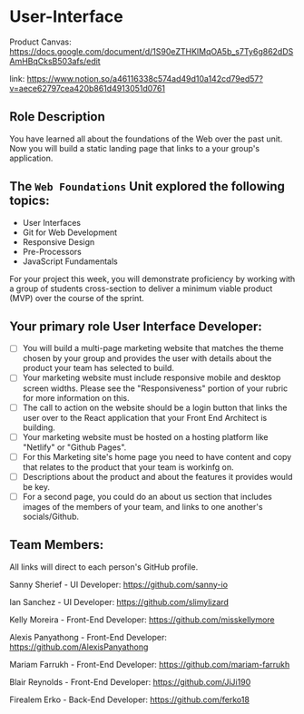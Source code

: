 # User-Interface

Product Canvas: https://docs.google.com/document/d/1S90eZTHKlMqOA5b_s7Ty6g862dDSAmHBqCksB503afs/edit

link: https://www.notion.so/a46116338c574ad49d10a142cd79ed57?v=aece62797cea420b861d4913051d0761

## **Role Description**

You have learned all about the foundations of the Web over the past unit. Now you will build a static landing page that links to a your group's application.

## **The `Web Foundations` Unit explored the following topics:**

- User Interfaces
- Git for Web Development
- Responsive Design
- Pre-Processors
- JavaScript Fundamentals

For your project this week, you will demonstrate proficiency by working with a group of students cross-section to deliver a minimum viable product (MVP) over the course of the sprint.

## **Your primary role User Interface Developer:**

- [ ]  You will build a multi-page marketing website that matches the theme chosen by your group and provides the user with details about the product your team has selected to build.
- [ ]  Your marketing website must include responsive mobile and desktop screen widths. Please see the "Responsiveness" portion of your rubric for more information on this.
- [ ]  The call to action on the website should be a login button that links the user over to the React application that your Front End Architect is building.
- [ ]  Your marketing website must be hosted on a hosting platform like "Netlify" or "Github Pages".
- [ ]  For this Marketing site's home page you need to have content and copy that relates to the product that your team is workinfg on.
- [ ]  Descriptions about the product and about the features it provides would be key.
- [ ]  For a second page, you could do an about us section that includes images of the members of your team, and links to one another's socials/Github.

## **Team Members:**
All links will direct to each person's GitHub profile.

Sanny Sherief - UI Developer: https://github.com/sanny-io

Ian Sanchez - UI Developer: https://github.com/slimylizard

Kelly Moreira - Front-End Developer: https://github.com/misskellymore

Alexis Panyathong - Front-End Developer: https://github.com/AlexisPanyathong

Mariam Farrukh - Front-End Developer: https://github.com/mariam-farrukh

Blair Reynolds - Front-End Developer: https://github.com/JiJi190

Firealem Erko - Back-End Developer: https://github.com/ferko18



